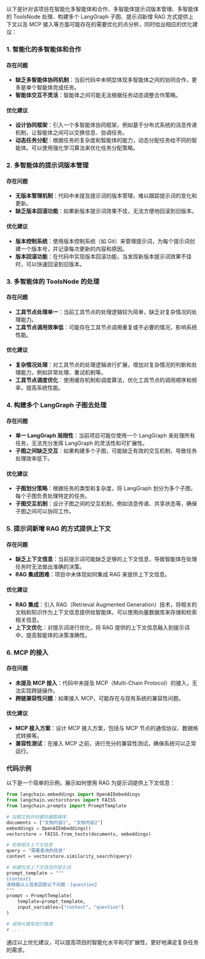 以下是针对该项目在智能化多智能体和合作、多智能体提示词版本管理、多智能体的 ToolsNode 处理、构建多个 LangGraph 子图、提示词新增 RAG 方式提供上下文以及 MCP 接入等方面可能存在的需要优化的点分析，同时给出相应的优化建议：

### 1. 智能化的多智能体和合作
#### 存在问题
- **缺乏多智能体协同机制**：当前代码中未明显体现多智能体之间的协同合作，更多是单个智能体完成任务。
- **智能体交互不灵活**：智能体之间可能无法根据任务动态调整合作策略。

#### 优化建议
- **设计协同框架**：引入一个多智能体协同框架，例如基于分布式系统的消息传递机制，让智能体之间可以交换信息、协调任务。
- **动态任务分配**：根据任务的复杂度和智能体的能力，动态分配任务给不同的智能体。可以使用强化学习算法来优化任务分配策略。

### 2. 多智能体的提示词版本管理
#### 存在问题
- **无版本管理机制**：代码中未提及提示词的版本管理，难以跟踪提示词的变化和更新。
- **缺乏版本回滚功能**：如果新版本提示词效果不佳，无法方便地回滚到旧版本。

#### 优化建议
- **版本控制系统**：使用版本控制系统（如 Git）来管理提示词，为每个提示词创建一个版本号，并记录每次更新的内容和原因。
- **版本回滚功能**：在代码中实现版本回滚功能，当发现新版本提示词效果不佳时，可以快速回滚到旧版本。

### 3. 多智能体的 ToolsNode 的处理
#### 存在问题
- **工具节点处理单一**：当前工具节点的处理逻辑较为简单，缺乏对复杂情况的处理能力。
- **工具节点调用效率低**：可能存在工具节点调用重复或不必要的情况，影响系统性能。

#### 优化建议
- **复杂情况处理**：对工具节点的处理逻辑进行扩展，增加对复杂情况的判断和处理能力，例如异常处理、重试机制等。
- **工具节点调度优化**：使用缓存机制和调度算法，优化工具节点的调用顺序和频率，提高系统性能。

### 4. 构建多个 LangGraph 子图去处理
#### 存在问题
- **单一 LangGraph 局限性**：当前项目可能仅使用一个 LangGraph 来处理所有任务，无法充分发挥 LangGraph 的灵活性和可扩展性。
- **子图之间缺乏交互**：如果构建多个子图，可能缺乏有效的交互机制，导致任务处理效率低下。

#### 优化建议
- **子图划分策略**：根据任务的类型和复杂度，将 LangGraph 划分为多个子图，每个子图负责处理特定的任务。
- **子图交互机制**：设计子图之间的交互机制，例如消息传递、共享状态等，确保子图之间可以协同工作。

### 5. 提示词新增 RAG 的方式提供上下文
#### 存在问题
- **缺乏上下文信息**：当前提示词可能缺乏足够的上下文信息，导致智能体在处理任务时无法做出准确的决策。
- **RAG 集成困难**：项目中未体现如何集成 RAG 来提供上下文信息。

#### 优化建议
- **RAG 集成**：引入 RAG（Retrieval Augmented Generation）技术，将相关的文档和知识作为上下文信息提供给智能体。可以使用向量数据库来存储和检索相关信息。
- **上下文优化**：对提示词进行优化，将 RAG 提供的上下文信息融入到提示词中，提高智能体的决策准确性。

### 6. MCP 的接入
#### 存在问题
- **未提及 MCP 接入**：代码中未提及 MCP（Multi-Chain Protocol）的接入，无法实现跨链操作。
- **跨链兼容性问题**：如果接入 MCP，可能存在与现有系统的兼容性问题。

#### 优化建议
- **MCP 接入方案**：设计 MCP 接入方案，包括与 MCP 节点的通信协议、数据格式转换等。
- **兼容性测试**：在接入 MCP 之前，进行充分的兼容性测试，确保系统可以正常运行。

### 代码示例
以下是一个简单的示例，展示如何使用 RAG 为提示词提供上下文信息：

```python
from langchain.embeddings import OpenAIEmbeddings
from langchain.vectorstores import FAISS
from langchain.prompts import PromptTemplate

# 加载文档并创建向量数据库
documents = ["文档内容1", "文档内容2"]
embeddings = OpenAIEmbeddings()
vectorstore = FAISS.from_texts(documents, embeddings)

# 检索相关上下文信息
query = "需要查询的信息"
context = vectorstore.similarity_search(query)

# 构建包含上下文信息的提示词
prompt_template = """
{context}
请根据以上信息回答以下问题：{question}
"""
prompt = PromptTemplate(
    template=prompt_template,
    input_variables=["context", "question"]
)

# 调用大模型进行推理
# ...

```

通过以上优化建议，可以提高项目的智能化水平和可扩展性，更好地满足复杂任务的需求。